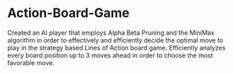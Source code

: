 # Action-Board-Game
Created an AI player that employs Alpha Beta Pruning and the MiniMax algorithm in order to effectively and efficiently decide the optimal move to play in the strategy based Lines of Action board game. Efficiently analyzes every board position up to 3 moves ahead in order to choose the most favorable move.
